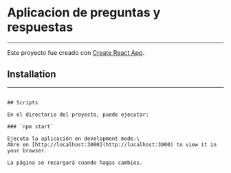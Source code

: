 # Aplicacion de preguntas y respuestas
***

Este proyecto fue creado con [Create React App](https://github.com/facebook/create-react-app).

## Installation
***
<!-- Puedes clonar este proyecto en tu computador. 
```
$ git clone https://github.com/Dan33311/q-and-a-app.git
$ cd ../path/to/the/file
$ npm install
$ npm start -->
```

## Scripts

En el directorio del proyecto, puede ejecutar:

### `npm start`

Ejecuta la aplicación en development mode.\
Abre en [http://localhost:3000](http://localhost:3000) to view it in your browser.

La página se recargará cuando hagas cambios.